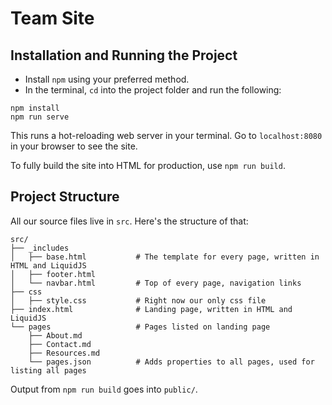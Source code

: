 # Team Site

## Installation and Running the Project

- Install `npm` using your preferred method.
- In the terminal, `cd` into the project folder and run the following:

```
npm install
npm run serve
```

This runs a hot-reloading web server in your terminal. Go to `localhost:8080` in your browser to see the site.

To fully build the site into HTML for production, use `npm run build`.

## Project Structure

All our source files live in `src`. Here's the structure of that:

```
src/
├── _includes
│   ├── base.html           # The template for every page, written in HTML and LiquidJS
│   ├── footer.html
│   └── navbar.html         # Top of every page, navigation links
├── css
│   ├── style.css           # Right now our only css file
├── index.html              # Landing page, written in HTML and LiquidJS
└── pages                   # Pages listed on landing page
    ├── About.md
    ├── Contact.md
    ├── Resources.md
    └── pages.json          # Adds properties to all pages, used for listing all pages
```

Output from `npm run build` goes into `public/`.
